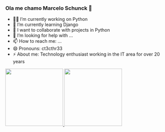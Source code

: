 ### Ola me chamo Marcelo Schunck 👋

- 🧑‍💻 I’m currently working on Python
- 📖 I’m currently learning Django 
- 🫶 I want to collaborate with projects in Python 
- 🤔 I’m looking for help with ...
- 📫 How to reach me: ...
- 😄 Pronouns: ct3cthr33
- ⚡ About me: Technology enthusiast working in the IT area for over 20 years

<div>
    <a href="https://github.com/schunckbr">
    <img height="180em" src="https://github-readme-stats.vercel.app/api?username=schunckbr&show_icons=true&hide=contribs,prs&cache_seconds=86400&theme=vue"/>
    <img height="180em" src="https://github-readme-stats.vercel.app/api/top-langs/?username=schunckbr&layout=compact&langs_count=16&theme=vue"/>
</div>
                                                                                                                                                  
